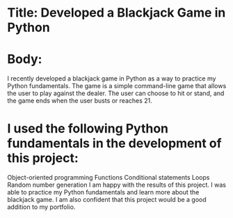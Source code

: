 
# Title: Developed a Blackjack Game in Python

# Body:

I recently developed a blackjack game in Python as a way to practice my Python fundamentals. The game is a simple command-line game that allows the user to play against the dealer. The user can choose to hit or stand, and the game ends when the user busts or reaches 21.

# I used the following Python fundamentals in the development of this project:

Object-oriented programming
Functions
Conditional statements
Loops
Random number generation
I am happy with the results of this project. I was able to practice my Python fundamentals and learn more about the blackjack game. I am also confident that this project would be a good addition to my portfolio.
